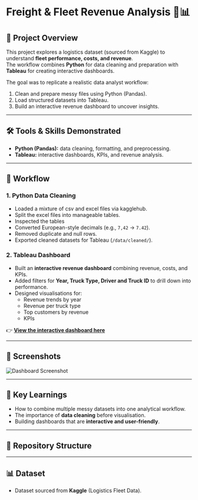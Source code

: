 # Freight & Fleet Revenue Analysis 🚛📊

## 📌 Project Overview
This project explores a logistics dataset (sourced from Kaggle) to understand **fleet performance, costs, and revenue**.  
The workflow combines **Python** for data cleaning and preparation with **Tableau** for creating interactive dashboards.  

The goal was to replicate a realistic data analyst workflow:
1. Clean and prepare messy files using Python (Pandas).
2. Load structured datasets into Tableau.
3. Build an interactive revenue dashboard to uncover insights.

---

## 🛠 Tools & Skills Demonstrated
- **Python (Pandas):** data cleaning, formatting, and preprocessing.
- **Tableau:** interactive dashboards, KPIs, and revenue analysis.

---

## 🔄 Workflow
### 1. Python Data Cleaning
- Loaded a mixture of csv and excel files via kagglehub.
- Split the excel files into manageable tables.
- Inspected the tables 
- Converted European-style decimals (e.g., `7,42` → `7.42`).
- Removed duplicate and null rows.
- Exported cleaned datasets for Tableau (`/data/cleaned/`).

### 2. Tableau Dashboard
- Built an **interactive revenue dashboard** combining revenue, costs, and KPIs.
- Added filters for **Year, Truck Type, Driver and Truck ID** to drill down into performance.
- Designed visualisations for:
  - Revenue trends by year
  - Revenue per truck type
  - Top customers by revenue 
  - KPIs

👉 **[View the interactive dashboard here](https://public.tableau.com/app/profile/jason.redding4616/viz/FleetVisualisations/RevenueDashboard)**

---

## 📸 Screenshots
![Dashboard Screenshot](tableau/screenshots/dashboard.png)

---

## 🚀 Key Learnings
- How to combine multiple messy datasets into one analytical workflow.
- The importance of **data cleaning** before visualisation.
- Building dashboards that are **interactive and user-friendly**.

---

## 📂 Repository Structure


---


## 📊 Dataset
- Dataset sourced from **Kaggle** (Logistics Fleet Data).  


